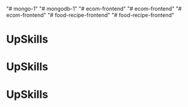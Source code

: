 "# mongo-1" 
"# mongodb-1" 
"# ecom-frontend" 
"# ecom-frontend" 
"# ecom-frontend" 
"# food-recipe-frontend" 
"# food-recipe-frontend" 
# UpSkills
# UpSkills
# UpSkills
